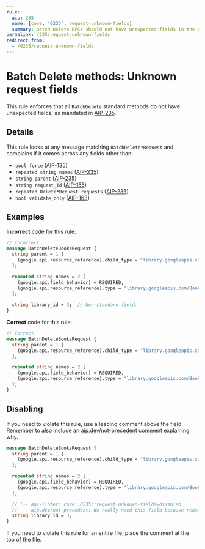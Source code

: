 ```yaml
---
rule:
  aip: 235
  name: [core, '0235', request-unknown-fields]
  summary: Batch Delete RPCs should not have unexpected fields in the request.
permalink: /235/request-unknown-fields
redirect_from:
  - /0235/request-unknown-fields
---
```


# Batch Delete methods: Unknown request fields

This rule enforces that all `BatchDelete` standard methods do not have unexpected
fields, as mandated in [AIP-235][].

## Details

This rule looks at any message matching `BatchDelete*Request` and complains if it comes
across any fields other than:

- `bool force` ([AIP-135][])
- `repeated string names` ([AIP-235][])
- `string parent` ([AIP-235][])
- `string request_id` ([AIP-155][])
- `repeated Delete*Request requests` ([AIP-235][])
- `bool validate_only` ([AIP-163][])

## Examples

**Incorrect** code for this rule:

```proto
// Incorrect.
message BatchDeleteBooksRequest {
  string parent = 1 [
    (google.api.resource_reference).child_type = "library.googleapis.com/Book"
  ];

  repeated string names = 2 [
    (google.api.field_behavior) = REQUIRED,
    (google.api.resource_reference).type = "library.googleapis.com/Book"
  ];

  string library_id = 3;  // Non-standard field.
}
```

**Correct** code for this rule:

```proto
// Correct.
message BatchDeleteBooksRequest {
  string parent = 1 [
    (google.api.resource_reference).child_type = "library.googleapis.com/Book"
  ];

  repeated string names = 2 [
    (google.api.field_behavior) = REQUIRED,
    (google.api.resource_reference).type = "library.googleapis.com/Book"
  ];
}
```

## Disabling

If you need to violate this rule, use a leading comment above the field.
Remember to also include an [aip.dev/not-precedent][] comment explaining why.

```proto
message BatchDeleteBooksRequest {
  string parent = 1 [
    (google.api.resource_reference).child_type = "library.googleapis.com/Book"
  ];

  repeated string names = 2 [
    (google.api.field_behavior) = REQUIRED,
    (google.api.resource_reference).type = "library.googleapis.com/Book"
  ];

  // (-- api-linter: core::0235::request-unknown-fields=disabled
  //     aip.dev/not-precedent: We really need this field because reasons. --)
  string library_id = 3;
}
```

If you need to violate this rule for an entire file, place the comment at the
top of the file.

[aip-135]: https://aip.dev/135
[aip-155]: https://aip.dev/155
[aip-163]: https://aip.dev/163
[aip-235]: https://aip.dev/235
[aip.dev/not-precedent]: https://aip.dev/not-precedent
